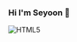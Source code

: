 ### Hi I'm Seyoon 👋

![HTML5](https://img.shields.io/badge/-HTML5-F0532?style=for-the-badge&logo=html5&logoColor=ffffff)
